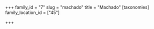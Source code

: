 +++
family_id = "7"
slug = "machado"
title = "Machado"
[taxonomies]
family_location_id = ["45"]

+++


